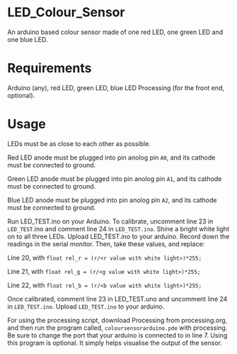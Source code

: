 # LED_Colour_Sensor
An arduino based colour sensor made of one red LED, one green LED and one blue LED.

# Requirements
Arduino (any), red LED, green LED, blue LED Processing (for the front end, optional).

# Usage
LEDs must be as close to each other as possible. 

Red LED anode must be plugged into pin anolog pin ```A0```, and its cathode must be connected to ground. 

Green LED anode must be plugged into pin anolog pin ```A1```, and its cathode must be connected to ground. 

Blue LED anode must be plugged into pin anolog pin ```A2```, and its cathode must be connected to ground.  

Run LED_TEST.ino on your Arduino. To calibrate, uncomment line 23 in ```LED_TEST```.ino and comment line 24 in ```LED_TEST.ino```. Shine a bright white light on to all three LEDs. Upload LED_TEST.ino to your arduino. Record down the readings in the serial monitor. Then, take these values, and replace: 

Line 20, with ```float rel_r = (r/<r value with white light>)*255;```

Line 21, with ```float rel_g = (r/<g value with white light>)*255;```

Line 22, with ```float rel_b = (r/<b value with white light>)*255;```

Once calibrated, comment line 23 in LED_TEST.uno and uncomment line 24 in ```LED_TEST.ino```. Upload ```LED_TEST.ino``` to your arduino.

For using the processing script, download Processing from processing.org, and then run the program called, ```coloursensorarduino.pde``` with processing. Be sure to change the port that your arduino is connected to in line 7. Using this program is optional. It simply helps visualise the output of the sensor.


